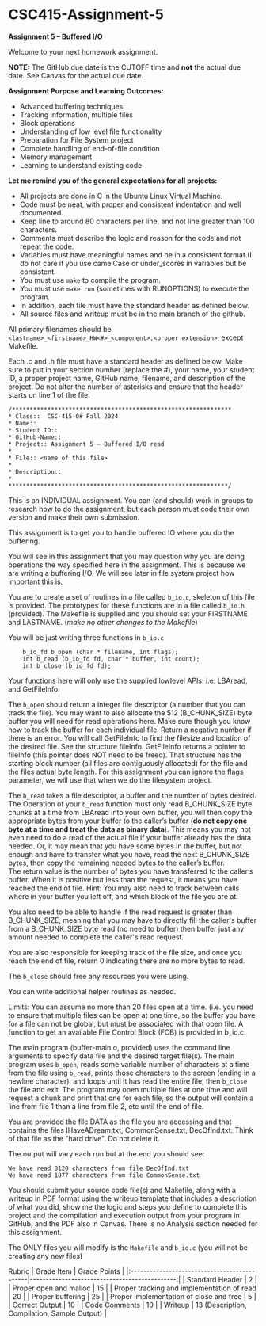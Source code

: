 # CSC415-Assignment-5

**Assignment 5 – Buffered I/O**

Welcome to your next homework assignment.  

**NOTE:** The GitHub due date is the CUTOFF time and **not** the actual due date. See Canvas for the actual due date.

**Assignment Purpose and Learning Outcomes:**
- Advanced buffering techniques
- Tracking information, multiple files
- Block operations
- Understanding of low level file functionality
- Preparation for File System project
- Complete handling of end-of-file condition
- Memory management
- Learning to understand existing code

**Let me remind you of the general expectations for all projects:** 
- All projects are done in C in the Ubuntu Linux Virtual Machine.
- Code must be neat, with proper and consistent indentation and well documented. 
- Keep line to around 80 characters per line, and not line greater than 100 characters.
- Comments must describe the logic and reason for the code and not repeat the code.  
- Variables must have meaningful names and be in a consistent format (I do not care if you use camelCase or under_scores in variables but be consistent.
- You must use `make` to compile the program.
- You must use `make run` (sometimes with RUNOPTIONS) to execute the program.
- In addition, each file must have the standard header as defined below.
- All source files and writeup must be in the main branch of the github.
  
All primary filenames should be `<lastname>_<firstname>_HW<#>_<component>.<proper extension>`, except Makefile.

Each .c and .h file must have a standard header as defined below.  Make sure to put in your section number (replace the #), your name, your student ID, a proper project name, GitHub name, filename, and description of the project.  Do not alter the number of asterisks and ensure that the header starts on line 1 of the file.

```
/**************************************************************
* Class::  CSC-415-0# Fall 2024
* Name::
* Student ID::
* GitHub-Name::
* Project:: Assignment 5 – Buffered I/O read
*
* File:: <name of this file>
*
* Description::
*
**************************************************************/
```

This is an INDIVIDUAL assignment.  You can (and should) work in groups to research how to do the assignment, but each person must code their own version and make their own submission.

This assignment is to get you to handle buffered IO where you do the buffering.  

You will see in this assignment that you may question why you are doing operations the way specified here in the assignment.  This is because we are writing a buffering I/O.  We will see later in file system project how important this is.

You are to create a set of routines in a file called `b_io.c`, skeleton of this file is provided.  The prototypes for these functions are in a file called `b_io.h` (provided).  The Makefile is supplied and you should set your FIRSTNAME and LASTNAME. (*make no other changes to the Makefile*)

You will be just writing three functions in `b_io.c`

```
	b_io_fd b_open (char * filename, int flags);
	int b_read (b_io_fd fd, char * buffer, int count);
	int b_close (b_io_fd fd);
```

Your functions here will only use the supplied lowlevel APIs.  i.e. LBAread, and GetFileInfo.

The `b_open` should return a integer file descriptor (a number that you can track the file).  You may want to also allocate the 512 (B_CHUNK_SIZE) byte buffer you will need for read operations here.  Make sure though you know how to track the buffer for each individual file. Return a negative number if there is an error.  You will call GetFileInfo to find the filesize and location of the desired file.  See the structure fileInfo.  GetFileInfo returns a pointer to fileInfo (this pointer does NOT need to be freed).  That structure has the starting block number (all files are contiguously allocated) for the file and the files actual byte length.  For this assignment you can ignore the flags parameter, we will use that when we do the filesystem project.

The `b_read` takes a file descriptor, a buffer and the number of bytes desired.  The Operation of your `b_read` function must only read B_CHUNK_SIZE byte chunks at a time from LBAread into your own buffer, you will then copy the appropriate bytes from your buffer to the caller’s buffer (**do not copy one byte at a time and treat the data as binary data**).  This means you may not even need to do a read of the actual file if your buffer already has the data needed.  Or, it may mean that you have some bytes in the buffer, but not enough and have to transfer what you have, read the next B_CHUNK_SIZE bytes, then copy the remaining needed bytes to the caller’s buffer.  
The return value is the number of bytes you have transferred to the caller’s buffer.  When it is positive but less than the request, it means you have reached the end of file.
Hint:  You may also need to track between calls where in your buffer you left off, and which block of the file you are at.

You also need to be able to handle if the read request is greater than B_CHUNK_SIZE, meaning that you may have to directly fill the caller's buffer from a B_CHUNK_SIZE byte read (no need to buffer) then buffer just any amount needed to complete the caller's read request.

You are also responsible for keeping track of the file size, and once you reach the end of file, return 0 indicating there are no more bytes to read.

The `b_close` should free any resources you were using.

You can write additional helper routines as needed.

Limits:  You can assume no more than 20 files open at a time. (i.e. you need to ensure that multiple files can be open at one time, so the buffer you have for a file can not be global, but must be associated with that open file.  A function to get an available File Control Block (FCB) is provided in b_io.c.

The main program (buffer-main.o, provided) uses the command line arguments to specify data file and the desired target file(s). 
The main program uses `b_open`, reads some variable number of characters at a time from the file using `b_read`, prints those  characters to the screen (ending in a newline character), and loops until it has read the entire file, then `b_close` the file and exit.  The program may open multiple files at one time and will request a chunk and print that one for each file, so the output will contain a line from file 1 than a line from file 2, etc until the end of file. 

You are provided the file DATA as the file you are accessing and that contains the files IHaveADream.txt, CommonSense.txt, DecOfInd.txt.  Think of that file as the "hard drive". Do not delete it.

The output will vary each run but at the end you should see:

```
We have read 8120 characters from file DecOfInd.txt
We have read 1877 characters from file CommonSense.txt
```

You should submit your source code file(s) and Makefile, along with a writeup in PDF format using the writeup template that includes a description of what you did, show me the logic and steps you define to complete this project and the compilation and execution output from your program in GitHub, and the PDF also in Canvas.  There is no Analysis section needed for this assignment.

The ONLY files you will modify is the `Makefile` and `b_io.c` (you will not be creating any new files)


Rubric
| Grade Item                                   | Grade Points                                  |
|:---------------------------------------------|----------------------------------------------:|
| Standard Header                              |   2                                           |
| Proper open and malloc                       |  15                                           |
| Proper tracking and implementation of read   |  20                                           |
| Proper buffering                             |  25                                           |
| Proper implementation of close and free      |   5                                           |
| Correct Output                               |  10                                           |
| Code Comments                                |  10                                           |
| Writeup                                      |  13 (Description, Compilation, Sample Output) |
